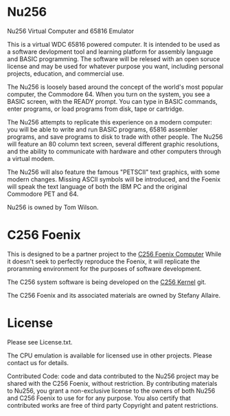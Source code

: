 # Nu256 
Nu256 Virtual Computer and 65816 Emulator

This is a virtual WDC 65816 powered computer. It is intended to be used as a software devlopment tool and learning platform for assembly language and BASIC programming. The software will be relesed with an open soruce license and may be used for whatever purpose you want, including personal projects, education, and commercial use. 

The Nu256 is loosely based around the concept of the world's most popular computer, the Commodore 64. When you turn on the system, you see a BASIC screen, with the READY prompt. You can type in BASIC commands, enter programs, or load programs from disk, tape or cartridge. 

The Nu256 attempts to replicate this experience on a modern computer: you will be able to write and run BASIC programs, 65816 assembler programs, and save programs to disk to trade with other people. The Nu256 will feature an 80 column text screen, several different graphic resolutions, and the ability to communicate with hardware and other computers through a virtual modem. 

The Nu256 will also feature the famous "PETSCII" text graphics, with some modern changes. Missing ASCII symbols will be introduced, and the Foenix will speak the text language of both the IBM PC and the original Commodore PET and 64. 

Nu256 is owned by Tom Wilson. 

# C256 Foenix

This is designed to be a partner project to the [C256 Foenix Computer](https://www.c256foenix.com/) While it doesn't seek to perfectly reproduce the Foenix, it will replicate the proramming environment for the purposes of software development. 

The C256 system software is being developed on the [C256 Kernel](https://github.com/tomxp411/C256-kernel) git. 

The C256 Foenix and its associated materials are owned by Stefany Allaire. 

# License 
Please see License.txt.

The CPU emulation is available for licensed use in other projects. Please contact us for details. 

Contributed Code: code and data contributed to the Nu256 project may be shared with the C256 Foenix, without restriction. By contributing materials to Nu256, you grant a non-exclusive license to the owners of both Nu256 and C256 Foenix to use for for any purpose. You also certify that contributed works are free of third party Copyright and patent restrictions. 

